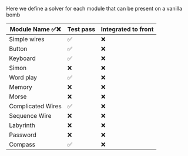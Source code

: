 Here we define a solver for each module that can be present on a vanilla bomb



| Module Name ✅❌    | Test pass | Integrated to front |
| ----------------- | --------- | ------------------- |
| Simple wires      | ✅         | ❌                   |
| Button            | ✅         | ❌                   |
| Keyboard          | ✅         | ❌                   |
| Simon             | ❌         | ❌                   |
| Word play         | ✅         | ❌                   |
| Memory            | ❌         | ❌                   |
| Morse             | ❌         | ❌                   |
| Complicated Wires | ✅         | ❌                   |
| Sequence Wire     | ❌         | ❌                   |
| Labyrinth         | ❌         | ❌                   |
| Password          | ❌         | ❌                   |
| Compass           | ✅         | ❌                   |
